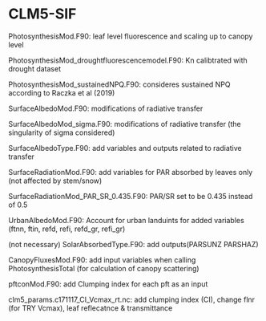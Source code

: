 # CLM5-SIF
PhotosynthesisMod.F90: leaf level fluorescence and scaling up to canopy level 

PhotosynthesisMod_droughtfluorescencemodel.F90: Kn calibtrated with drought dataset

PhotosynthesisMod_sustainedNPQ.F90: consideres sustained NPQ according to Raczka et al (2019)

SurfaceAlbedoMod.F90: modifications of radiative transfer

SurfaceAlbedoMod_sigma.F90: modifications of radiative transfer (the singularity of sigma considered)

SurfaceAlbedoType.F90: add variables and outputs related to radiative transfer

SurfaceRadiationMod.F90: add variables for PAR absorbed by leaves only (not affected by stem/snow)

SurfaceRadiationMod_PAR_SR_0.435.F90: PAR/SR set to be 0.435 instead of 0.5

UrbanAlbedoMod.F90: Account for urban landuints for added variables (ftnn, ftin, refd, refi, refd_gr, refi_gr)

(not necessary) SolarAbsorbedType.F90: add outputs(PARSUNZ PARSHAZ) 

CanopyFluxesMod.F90: add input variables when calling PhotosynthesisTotal (for calculation of canopy scattering)

pftconMod.F90: add Clumping index for each pft as an input

clm5_params.c171117_CI_Vcmax_rt.nc: add clumping index (CI), change flnr (for TRY Vcmax), leaf reflecatnce & transmittance
